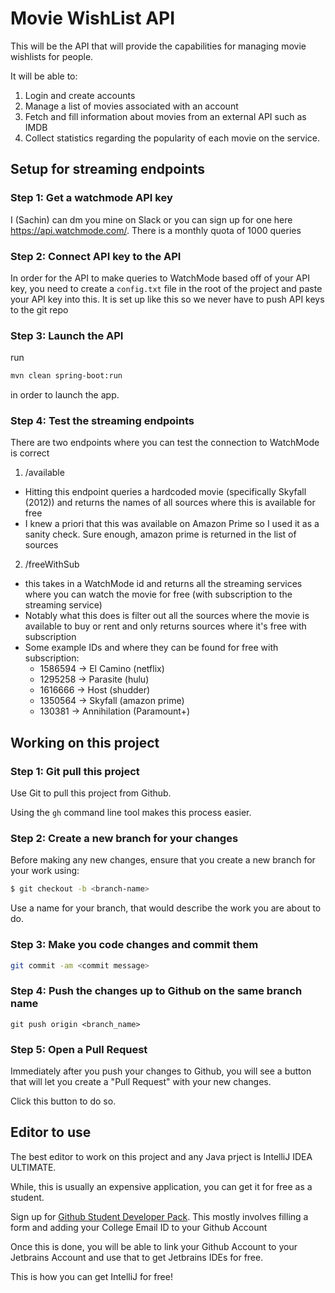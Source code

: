 # Movie WishList API

This will be the API that will provide the capabilities for managing
movie wishlists for people.

It will be able to:
1. Login and create accounts
2. Manage a list of movies associated with an account
3. Fetch and fill information about movies from an external API such as IMDB
4. Collect statistics regarding the popularity of each movie on the service.

## Setup for streaming endpoints

### Step 1: Get a watchmode API key
I (Sachin) can dm you mine on Slack or you can sign up for one here https://api.watchmode.com/. There is a monthly quota of 1000 queries

### Step 2: Connect API key to the API
In order for the API to make queries to WatchMode based off of your API key, you need to create a `config.txt` file in the root of the
project and paste your API key into this. It is set up like this so we never have to push API keys to the git repo

### Step 3: Launch the API
run
```sh
mvn clean spring-boot:run
```

in order to launch the app.

### Step 4: Test the streaming endpoints
There are two endpoints where you can test the connection to WatchMode is correct

1. /available
  - Hitting this endpoint queries a hardcoded movie (specifically Skyfall (2012)) and returns the names of all sources where this is available for free
  - I knew a priori that this was available on Amazon Prime so I used it as a sanity check. Sure enough, amazon prime is returned in the list of sources
2. /freeWithSub
  - this takes in a WatchMode id and returns all the streaming services where you can watch the movie for free (with subscription to the streaming service)
  - Notably what this does is filter out all the sources where the movie is available to buy or rent and only returns sources where it's free with subscription
  - Some example IDs and where they can be found for free with subscription:
    - 1586594 -> El Camino (netflix)
    - 1295258 -> Parasite (hulu)
    - 1616666 -> Host (shudder)
    - 1350564 -> Skyfall (amazon prime)
    - 130381 -> Annihilation (Paramount+)


## Working on this project

### Step 1: Git pull this project
Use Git to pull this project from Github.

Using the `gh` command line tool makes this process easier.

### Step 2: Create a new branch for your changes
Before making any new changes, ensure that you create a new branch
for your work using:

```sh
$ git checkout -b <branch-name>
```

Use a name for your branch, that would describe the work you are
about to do.

### Step 3: Make you code changes and commit them
```sh
git commit -am <commit message>
```

### Step 4: Push the changes up to Github on the same branch name
```shell
git push origin <branch_name>
```

### Step 5: Open a Pull Request
Immediately after you push your changes to Github, you
will see a button that will let you create a "Pull Request"
with your new changes.

Click this button to do so.

## Editor to use

The best editor to work on this project and any Java prject is
IntelliJ IDEA ULTIMATE.

While, this is usually an expensive application, you can get it
for free as a student.

Sign up for [Github Student Developer Pack](https://education.github.com/pack).
This mostly involves filling a form and adding your College Email ID to your
Github Account

Once this is done, you will be able to link your Github Account to your
Jetbrains Account and use that to get Jetbrains IDEs for free.

This is how you can get IntelliJ for free!
